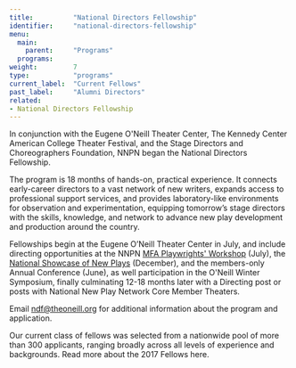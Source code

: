 ```yaml
---
title:          "National Directors Fellowship"
identifier:     "national-directors-fellowship"
menu:
  main:
    parent:     "Programs"
  programs:
weight:         7
type:           "programs"
current_label:  "Current Fellows"
past_label:     "Alumni Directors"
related:
- National Directors Fellowship
---
```


<span class="lead-in">In conjunction with the Eugene O'Neill Theater Center, The Kennedy Center American College Theater Festival, and the Stage Directors and Choreographers Foundation, NNPN began the National Directors Fellowship.</span>

The program is 18 months of hands-on, practical experience. It connects early-career directors to a vast network of new writers, expands access to professional support services, and provides laboratory-like environments for observation and experimentation, equipping tomorrow’s stage directors with the skills, knowledge, and network to advance new play development and production around the country.

Fellowships begin at the Eugene O’Neill Theater Center in July, and include directing opportunities at the NNPN [MFA Playwrights' Workshop](/programs/mfa-playwrights-workshop/) (July), the [National Showcase of New Plays](/programs/national-showcase-of-new-plays/) (December), and the members-only Annual Conference (June), as well participation in the O'Neill Winter Symposium, finally culminating 12-18 months later with a Directing post or posts with National New Play Network Core Member Theaters.

Email [ndf@theoneill.org](mailto:ndf@theoneill.org) for additional information about the program and application.

Our current class of fellows was selected from a nationwide pool of more than 300 applicants, ranging broadly across all levels of experience and backgrounds. Read more about the 2017 Fellows here.

